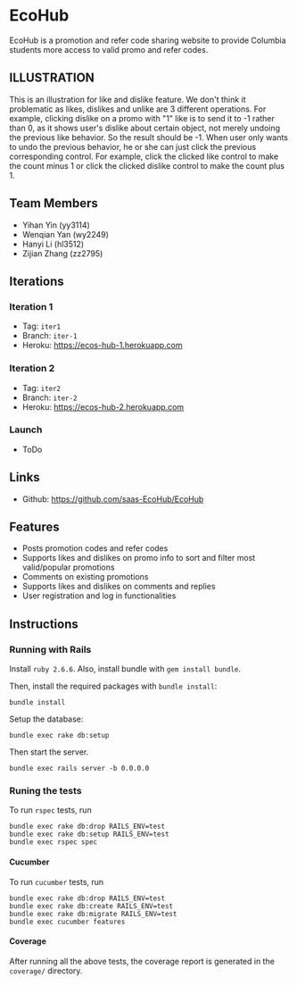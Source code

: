 # EcoHub

EcoHub is a promotion and refer code sharing website to provide Columbia students more access to valid promo and refer codes.

## ILLUSTRATION

This is an illustration for like and dislike feature. We don't think it problematic as likes, dislikes and unlike are 3 different operations. For example, clicking dislike on a promo with "1" like is to send it to -1 rather than 0, as it shows user's dislike about certain object, not merely undoing the previous like behavior. So the result should be -1. When user only wants to undo the previous behavior, he or she can just click the previous corresponding control. For example, click the clicked like control to make the count minus 1 or click the clicked dislike control to make the count plus 1.

## Team Members

- Yihan Yin (yy3114)
- Wenqian Yan (wy2249)
- Hanyi Li (hl3512)
- Zijian Zhang (zz2795)

## Iterations

### Iteration 1

- Tag: `iter1`
- Branch: `iter-1`
- Heroku: https://ecos-hub-1.herokuapp.com

### Iteration 2

- Tag: `iter2`
- Branch: `iter-2`
- Heroku: https://ecos-hub-2.herokuapp.com

### Launch

- ToDo

## Links

- Github: https://github.com/saas-EcoHub/EcoHub

## Features

- Posts promotion codes and refer codes
- Supports likes and dislikes on promo info to sort and filter most valid/popular promotions
- Comments on existing promotions
- Supports likes and dislikes on comments and replies
- User registration and log in functionalities

## Instructions


### Running with Rails

Install `ruby 2.6.6`. Also, install bundle with `gem install bundle`.

Then, install the required packages with `bundle install`:
```
bundle install
```

Setup the database:
```
bundle exec rake db:setup
```

Then start the server.

```
bundle exec rails server -b 0.0.0.0
```

### Runing the tests

To run `rspec` tests, run

```
bundle exec rake db:drop RAILS_ENV=test
bundle exec rake db:setup RAILS_ENV=test
bundle exec rspec spec
```

#### Cucumber

To run `cucumber` tests, run

```
bundle exec rake db:drop RAILS_ENV=test
bundle exec rake db:create RAILS_ENV=test
bundle exec rake db:migrate RAILS_ENV=test
bundle exec cucumber features
```

#### Coverage

After running all the above tests, the coverage report is generated in the `coverage/` directory.
